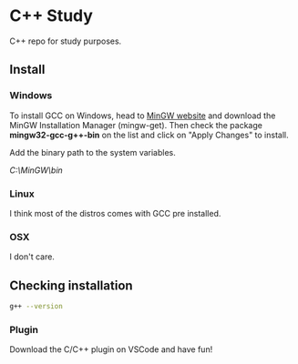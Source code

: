 # C++ Study

C++ repo for study purposes.

## Install

### Windows

To install GCC on Windows, head to [MinGW website](http://www.mingw.org/) and download the MinGW Installation Manager (mingw-get). Then check the package **mingw32-gcc-g++-bin** on the list and click on "Apply Changes" to install.

Add the binary path to the system variables.

_C:\MinGW\bin_

### Linux

I think most of the distros comes with GCC pre installed.

### OSX

I don't care.

## Checking installation

```sh
g++ --version
```

### Plugin

Download the C/C++ plugin on VSCode and have fun!
